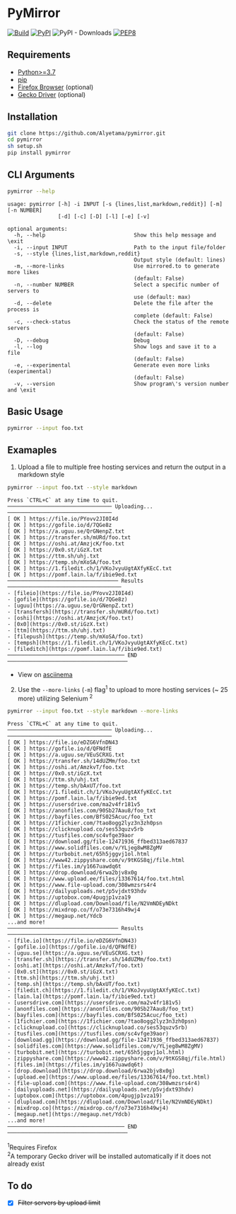 # PyMirror

[![Build](https://github.com/Alyetama/pymirror/actions/workflows/poetry-build.yml/badge.svg)](https://github.com/Alyetama/pymirror/actions/workflows/poetry-build.yml) [![PyPI](https://img.shields.io/pypi/v/pymirror)](https://pypi.org/project/pymirror/) ![PyPI - Downloads](https://img.shields.io/pypi/dm/pymirror) [![PEP8](https://img.shields.io/badge/code%20style-pep8-green.svg)](https://www.python.org/dev/peps/pep-0008/)

## Requirements

- [Python>=3.7](https://www.python.org/downloads/)
- [pip](https://pip.pypa.io/en/stable/getting-started/)
- [Firefox Browser](https://www.mozilla.org/en-US/firefox/new/) (optional)
- [Gecko Driver](https://github.com/mozilla/geckodriver/releases) (optional)

## Installation

```bash
git clone https://github.com/Alyetama/pymirror.git
cd pymirror
sh setup.sh
pip install pymirror
```

## CLI Arguments

```bash
pymirror --help
```

```
usage: pymirror [-h] -i INPUT [-s {lines,list,markdown,reddit}] [-m] [-n NUMBER]
                [-d] [-c] [-D] [-l] [-e] [-v]

optional arguments:
  -h, --help                            Show this help message and \exit
  -i, --input INPUT                     Path to the input file/folder
  -s, --style {lines,list,markdown,reddit}
                                        Output style (default: lines)
  -m, --more-links                      Use mirrored.to to generate more likes
                                        (default: False)
  -n, --number NUMBER                   Select a specific number of servers to
                                        use (default: max)
  -d, --delete                          Delete the file after the process is
                                        complete (default: False)
  -c, --check-status                    Check the status of the remote servers
                                        (default: False)
  -D, --debug                           Debug
  -l, --log                             Show logs and save it to a file
                                        (default: False)
  -e, --experimental                    Generate even more links (experimental)
                                        (default: False)
  -v, --version                         Show program\'s version number and \exit
```

## Basic Usage

```bash
pymirror --input foo.txt
```

## Examaples

1. Upload a file to multiple free hosting services and return the output in a markdown style

```bash
pymirror --input foo.txt --style markdown
```

```
Press `CTRL+C` at any time to quit.
───────────────────────────────── Uploading... ─────────────────────────────────
[ OK ] https://file.io/PYovv2JI0I4d
[ OK ] https://gofile.io/d/7QGe8z
[ OK ] https://a.uguu.se/QrGNenpZ.txt
[ OK ] https://transfer.sh/mURd/foo.txt
[ OK ] https://oshi.at/AmzjcK/foo.txt
[ OK ] https://0x0.st/iGzX.txt
[ OK ] https://ttm.sh/uhj.txt
[ OK ] https://temp.sh/mXoSA/foo.txt
[ OK ] https://1.filedit.ch/1/VKoJvyuUgtAXfyKEcC.txt
[ OK ] https://pomf.lain.la/f/ibie9ed.txt
─────────────────────────────────── Results ────────────────────────────────────
- [fileio](https://file.io/PYovv2JI0I4d)
- [gofile](https://gofile.io/d/7QGe8z)
- [uguu](https://a.uguu.se/QrGNenpZ.txt)
- [transfersh](https://transfer.sh/mURd/foo.txt)
- [oshi](https://oshi.at/AmzjcK/foo.txt)
- [0x0](https://0x0.st/iGzX.txt)
- [ttm](https://ttm.sh/uhj.txt)
- [filepush](https://temp.sh/mXoSA/foo.txt)
- [tempsh](https://1.filedit.ch/1/VKoJvyuUgtAXfyKEcC.txt)
- [fileditch](https://pomf.lain.la/f/ibie9ed.txt)
───────────────────────────────────── END ──────────────────────────────────────
```

- View on [asciinema](https://asciinema.org/a/Rg1w7TPrjw9RBi7QTowr9158D?t=3)

2. Use the `--more-links` (`-m`) flag<sup>1</sup> to upload to more hosting services (~ 25 more) utilizing Selenium<sup>
   2</sup>

```bash
pymirror --input foo.txt --style markdown --more-links
```

```
Press `CTRL+C` at any time to quit.
───────────────────────────────── Uploading... ─────────────────────────────────
[ OK ] https://file.io/eDZG6VfnDN43
[ OK ] https://gofile.io/d/QFNdfE
[ OK ] https://a.uguu.se/VEuSCRXG.txt
[ OK ] https://transfer.sh/14dUZMm/foo.txt
[ OK ] https://oshi.at/AmzkvT/foo.txt
[ OK ] https://0x0.st/iGzX.txt
[ OK ] https://ttm.sh/uhj.txt
[ OK ] https://temp.sh/bAxUT/foo.txt
[ OK ] https://1.filedit.ch/1/VKoJvyuUgtAXfyKEcC.txt
[ OK ] https://pomf.lain.la/f/ibie9ed.txt
[ OK ] https://usersdrive.com/ma2v4fr181v5
[ OK ] https://anonfiles.com/90Sb27Aau8/foo_txt
[ OK ] https://bayfiles.com/BfS025Acuc/foo_txt
[ OK ] https://1fichier.com/?tao8ogg2lyz3n3zh0psn
[ OK ] https://clicknupload.co/ses53quzv5rb
[ OK ] https://tusfiles.com/sc4vfge39aor
[ OK ] https://download.gg/file-12471936_ffbed313aed67837
[ OK ] https://www.solidfiles.com/v/YLjeg8wM8ZgMV
[ OK ] https://turbobit.net/65h5jggvj1ol.html
[ OK ] https://www42.zippyshare.com/v/9tKGS8qj/file.html
[ OK ] https://files.im/y1667uawdq6t
[ OK ] https://drop.download/6rwa2bjv8x0g
[ OK ] https://www.upload.ee/files/13367614/foo.txt.html
[ OK ] https://www.file-upload.com/308wmzsrs4r4
[ OK ] https://dailyuploads.net/p5vjdxt93hdv
[ OK ] https://uptobox.com/4pugjp1vza19
[ OK ] https://dlupload.com/Download/file/N2VmNDEyNDkt
[ OK ] https://mixdrop.co/f/o73e7316h49wj4
[ OK ] https://megaup.net/Ydcb
...and more!
─────────────────────────────────── Results ────────────────────────────────────
- [file.io](https://file.io/eDZG6VfnDN43)
- [gofile.io](https://gofile.io/d/QFNdfE)
- [uguu.se](https://a.uguu.se/VEuSCRXG.txt)
- [transfer.sh](https://transfer.sh/14dUZMm/foo.txt)
- [oshi.at](https://oshi.at/AmzkvT/foo.txt)
- [0x0.st](https://0x0.st/iGzX.txt)
- [ttm.sh](https://ttm.sh/uhj.txt)
- [temp.sh](https://temp.sh/bAxUT/foo.txt)
- [filedit.ch](https://1.filedit.ch/1/VKoJvyuUgtAXfyKEcC.txt)
- [lain.la](https://pomf.lain.la/f/ibie9ed.txt)
- [usersdrive.com](https://usersdrive.com/ma2v4fr181v5)
- [anonfiles.com](https://anonfiles.com/90Sb27Aau8/foo_txt)
- [bayfiles.com](https://bayfiles.com/BfS025Acuc/foo_txt)
- [1fichier.com](https://1fichier.com/?tao8ogg2lyz3n3zh0psn)
- [clicknupload.co](https://clicknupload.co/ses53quzv5rb)
- [tusfiles.com](https://tusfiles.com/sc4vfge39aor)
- [download.gg](https://download.gg/file-12471936_ffbed313aed67837)
- [solidfiles.com](https://www.solidfiles.com/v/YLjeg8wM8ZgMV)
- [turbobit.net](https://turbobit.net/65h5jggvj1ol.html)
- [zippyshare.com](https://www42.zippyshare.com/v/9tKGS8qj/file.html)
- [files.im](https://files.im/y1667uawdq6t)
- [drop.download](https://drop.download/6rwa2bjv8x0g)
- [upload.ee](https://www.upload.ee/files/13367614/foo.txt.html)
- [file-upload.com](https://www.file-upload.com/308wmzsrs4r4)
- [dailyuploads.net](https://dailyuploads.net/p5vjdxt93hdv)
- [uptobox.com](https://uptobox.com/4pugjp1vza19)
- [dlupload.com](https://dlupload.com/Download/file/N2VmNDEyNDkt)
- [mixdrop.co](https://mixdrop.co/f/o73e7316h49wj4)
- [megaup.net](https://megaup.net/Ydcb)
...and more!
───────────────────────────────────── END ──────────────────────────────────────
```

<sup>1</sup>Requires Firefox<br>
<sup>2</sup>A temporary Gecko driver will be installed automatically if it does not already exist

## To do

- [x]  ~~Filter servers by upload limit~~
